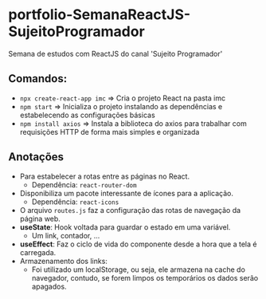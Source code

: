 # portfolio-SemanaReactJS-SujeitoProgramador
Semana de estudos com ReactJS do canal 'Sujeito Programador'

## Comandos:
- `npx create-react-app imc` => Cria o projeto React na pasta imc
- `npm start` => Inicializa o projeto instalando as dependências e estabelecendo as configurações básicas
- `npm install axios` => Instala a biblioteca do axios para trabalhar com requisições HTTP de forma mais simples e organizada

## Anotações
- Para estabelecer a rotas entre as páginas no React.
  - Dependência: `react-router-dom`
- Disponibiliza um pacote interessante de ícones para a aplicação.
  - Dependência: `react-icons`
- O arquivo `routes.js` faz a configuração das rotas de navegação da página web.
- **useState**: Hook voltada para guardar o estado em uma variável.
  - Um link, contador, ...
- **useEffect**: Faz o ciclo de vida do componente desde a hora que a tela é carregada.
- Armazenamento dos links:
  - Foi utilizado um localStorage, ou seja, ele armazena na cache do navegador, contudo, se forem limpos os temporários os dados serão apagados.